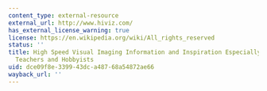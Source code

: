 ```yaml
---
content_type: external-resource
external_url: http://www.hiviz.com/
has_external_license_warning: true
license: https://en.wikipedia.org/wiki/All_rights_reserved
status: ''
title: High Speed Visual Imaging Information and Inspiration Especially for Students,
  Teachers and Hobbyists
uid: dce09f8e-3399-43dc-a487-68a54872ae66
wayback_url: ''
---
```

